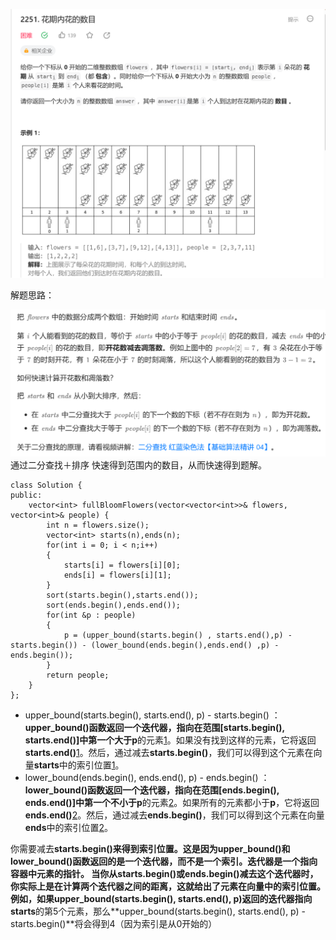 
![](attachments/花期内花的数目_image_0.png)


解题思路：

![](attachments/花期内花的数目_image_1.png)
通过二分查找＋排序 快速得到范围内的数目，从而快速得到题解。

```
class Solution {
public:
    vector<int> fullBloomFlowers(vector<vector<int>>& flowers, vector<int>& people) {
        int n = flowers.size();
        vector<int> starts(n),ends(n);
        for(int i = 0; i < n;i++)
        {
            starts[i] = flowers[i][0];
            ends[i] = flowers[i][1];
        }
        sort(starts.begin(),starts.end());
        sort(ends.begin(),ends.end());
        for(int &p : people)
        {
            p = (upper_bound(starts.begin() , starts.end(),p) - starts.begin()) - (lower_bound(ends.begin(),ends.end() ,p) - ends.begin());
        }
        return people;
    }
};
```

- upper_bound(starts.begin(), starts.end(), p) - starts.begin()
：**upper_bound()**函数返回一个迭代器，指向在范围**[starts.begin(), starts.end()]**中第一个大于**p**的元素[1](https://www.geeksforgeeks.org/upper_bound-in-cpp/)。如果没有找到这样的元素，它将返回**starts.end()**[1](https://www.geeksforgeeks.org/upper_bound-in-cpp/)。然后，通过减去**starts.begin()**，我们可以得到这个元素在向量**starts**中的索引位置[1](https://www.geeksforgeeks.org/upper_bound-in-cpp/)。
- lower_bound(ends.begin(), ends.end(), p) - ends.begin()
：**lower_bound()**函数返回一个迭代器，指向在范围**[ends.begin(), ends.end()]**中第一个不小于**p**的元素[2](https://www.geeksforgeeks.org/lower_bound-in-cpp/)。如果所有的元素都小于**p**，它将返回**ends.end()**[2](https://www.geeksforgeeks.org/lower_bound-in-cpp/)。然后，通过减去**ends.begin()**，我们可以得到这个元素在向量**ends**中的索引位置[2](https://www.geeksforgeeks.org/lower_bound-in-cpp/)。


你需要减去**starts.begin()**来得到索引位置。这是因为**upper_bound()**和**lower_bound()**函数返回的是一个迭代器，而不是一个索引。迭代器是一个指向容器中元素的指针。
当你从**starts.begin()**或**ends.begin()**减去这个迭代器时，你实际上是在计算两个迭代器之间的距离，这就给出了元素在向量中的索引位置。
例如，如果**upper_bound(starts.begin(), starts.end(), p)**返回的迭代器指向**starts**的第5个元素，那么**upper_bound(starts.begin(), starts.end(), p) - starts.begin()**将会得到4（因为索引是从0开始的）